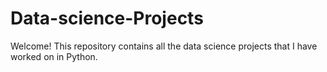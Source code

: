 # Data-science-Projects

Welcome! This repository contains all the data science projects that I have worked on in Python. 


